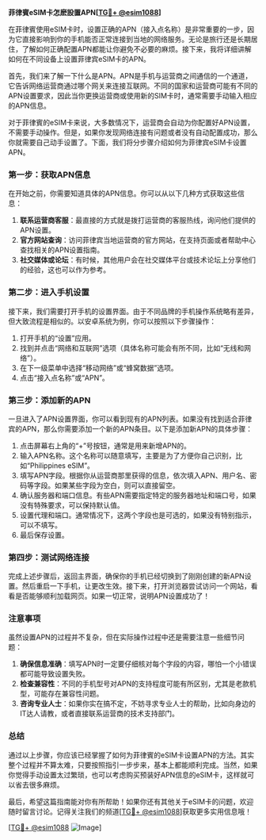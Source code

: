 **菲律賓eSIM卡怎麽設置APN[[TG💪+ @esim1088](https://t.me/s/esim1088)]**

在菲律賓使用eSIM卡时，设置正确的APN（接入点名称）是非常重要的一步，因为它直接影响到你的手机能否正常连接到当地的网络服务。无论是旅行还是长期居住，了解如何正确配置APN都能让你避免不必要的麻烦。接下来，我将详细讲解如何在不同设备上设置菲律宾eSIM卡的APN。

首先，我们来了解一下什么是APN。APN是手机与运营商之间通信的一个通道，它告诉网络运营商通过哪个网关来连接互联网。不同的国家和运营商可能有不同的APN设置要求，因此当你更换运营商或使用新的SIM卡时，通常需要手动输入相应的APN信息。

对于菲律賓的eSIM卡来说，大多数情况下，运营商会自动为你配置好APN设置，不需要手动操作。但是，如果你发现网络连接有问题或者没有自动配置成功，那么你就需要自己动手设置了。下面，我们将分步骤介绍如何为菲律宾eSIM卡设置APN。

### 第一步：获取APN信息

在开始之前，你需要知道具体的APN信息。你可以从以下几种方式获取这些信息：

1. **联系运营商客服**：最直接的方式就是拨打运营商的客服热线，询问他们提供的APN设置。
2. **官方网站查询**：访问菲律宾当地运营商的官方网站，在支持页面或者帮助中心查找相关的APN设置指南。
3. **社交媒体或论坛**：有时候，其他用户会在社交媒体平台或技术论坛上分享他们的经验，这也可以作为参考。

### 第二步：进入手机设置

接下来，我们需要打开手机的设置界面。由于不同品牌的手机操作系统略有差异，但大致流程是相似的。以安卓系统为例，你可以按照以下步骤操作：

1. 打开手机的“设置”应用。
2. 找到并点击“网络和互联网”选项（具体名称可能会有所不同，比如“无线和网络”）。
3. 在下一级菜单中选择“移动网络”或“蜂窝数据”选项。
4. 点击“接入点名称”或“APN”。

### 第三步：添加新的APN

一旦进入了APN设置界面，你可以看到现有的APN列表。如果没有找到适合菲律宾的APN，那么你需要添加一个新的APN条目。以下是添加新APN的具体步骤：

1. 点击屏幕右上角的“+”号按钮，通常是用来新增APN的。
2. 输入APN名称。这个名称可以随意填写，主要是为了方便你自己识别，比如“Philippines eSIM”。
3. 填写APN字段。根据你从运营商那里获得的信息，依次填入APN、用户名、密码等字段。如果某些字段为空白，则可以直接留空。
4. 确认服务器和端口信息。有些APN需要指定特定的服务器地址和端口号，如果没有特殊要求，可以保持默认值。
5. 设置代理和端口。通常情况下，这两个字段也是可选的，如果没有特别指示，可以不填写。
6. 最后保存设置。

### 第四步：测试网络连接

完成上述步骤后，返回主界面，确保你的手机已经切换到了刚刚创建的新APN设置。然后重启一下手机，让更改生效。接下来，打开浏览器尝试访问一个网站，看看是否能够顺利加载网页。如果一切正常，说明APN设置成功了！

### 注意事项

虽然设置APN的过程并不复杂，但在实际操作过程中还是需要注意一些细节问题：

1. **确保信息准确**：填写APN时一定要仔细核对每个字段的内容，哪怕一个小错误都可能导致设置失败。
2. **检查兼容性**：不同的手机型号对APN的支持程度可能有所区别，尤其是老款机型，可能存在兼容性问题。
3. **咨询专业人士**：如果你实在搞不定，不妨寻求专业人士的帮助，比如向身边的IT达人请教，或者直接联系运营商的技术支持部门。

### 总结

通过以上步骤，你应该已经掌握了如何为菲律賓的eSIM卡设置APN的方法。其实整个过程并不算太难，只要按照指引一步步来，基本上都能顺利完成。当然，如果你觉得手动设置太过繁琐，也可以考虑购买预装好APN信息的eSIM卡，这样就可以省去很多麻烦。

最后，希望这篇指南能对你有所帮助！如果你还有其他关于eSIM卡的问题，欢迎随时留言讨论。记得关注我们的频道[[TG💪+ @esim1088](https://t.me/s/esim1088)]获取更多实用信息哦！

[[TG💪+ @esim1088](https://t.me/s/esim1088) ![Image](https://i.postimg.cc/4NQfJmqS/Snipaste-2025-05-13-00-14-12.png)]